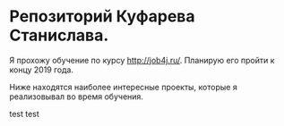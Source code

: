 # Репозиторий Куфарева Станислава.

Я прохожу обучение по курсу http://job4j.ru/. Планирую его пройти к концу 2019 года.

Ниже находятся наиболее интересные проекты, которые я реализовывал во время обучения.




test test